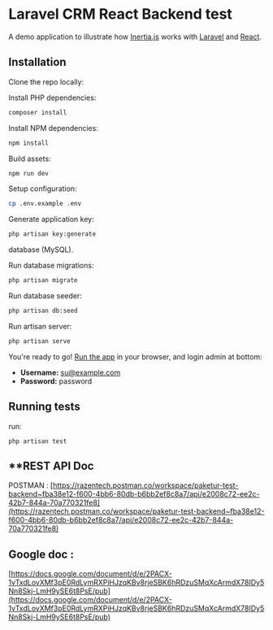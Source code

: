 # Laravel CRM React Backend test

A demo application to illustrate how [Inertia.js](https://inertiajs.com/) works with [Laravel](https://laravel.com/) and [React](https://reactjs.org/).

## Installation

Clone the repo locally:

Install PHP dependencies:

```sh
composer install
```

Install NPM dependencies:

```sh
npm install
```

Build assets:

```sh
npm run dev
```

Setup configuration:

```sh
cp .env.example .env
```

Generate application key:

```sh
php artisan key:generate
```

database (MySQL).

Run database migrations:

```sh
php artisan migrate
```

Run database seeder:

```sh
php artisan db:seed
```

Run artisan server:

```sh
php artisan serve
```

You're ready to go! [Run the app](http://127.0.0.1:8000/) in your browser, and login admin at bottom:

- **Username:** su@example.com
- **Password:** password

## Running tests

run:

```
php artisan test
```

## **REST API Doc

  

POSTMAN : [https://razentech.postman.co/workspace/paketur-test-backend~fba38e12-f600-4bb6-80db-b6bb2ef8c8a7/api/e2008c72-ee2c-42b7-844a-70a770321fe8](https://razentech.postman.co/workspace/paketur-test-backend~fba38e12-f600-4bb6-80db-b6bb2ef8c8a7/api/e2008c72-ee2c-42b7-844a-70a770321fe8)

  
  
  

## Google doc :

[https://docs.google.com/document/d/e/2PACX-1vTxdLovXMf3pE0RdLymRXPiHJzqKBv8rjeSBK6hRDzuSMqXcArmdX78IDy5Nn8Skj-LmH9ySE6t8PsE/pub](https://docs.google.com/document/d/e/2PACX-1vTxdLovXMf3pE0RdLymRXPiHJzqKBv8rjeSBK6hRDzuSMqXcArmdX78IDy5Nn8Skj-LmH9ySE6t8PsE/pub)
